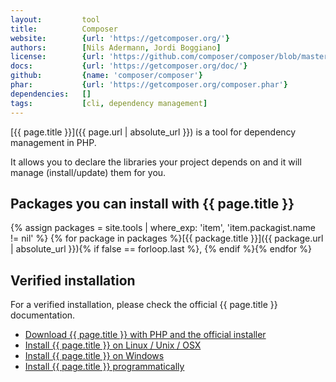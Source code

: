 ```yaml
---
layout:         tool
title:          Composer
website:        {url: 'https://getcomposer.org/'} 
authors:        [Nils Adermann, Jordi Boggiano]
license:        {url: 'https://github.com/composer/composer/blob/master/LICENSE', label: 'MIT License'} 
docs:           {url: 'https://getcomposer.org/doc/'} 
github:         {name: 'composer/composer'} 
phar:           {url: 'https://getcomposer.org/composer.phar'}
dependencies:   []
tags:           [cli, dependency management]
---
```


[{{ page.title }}]({{ page.url | absolute_url }}) is a tool for dependency management in PHP.

It allows you to declare the libraries your project depends on and it will manage (install/update) them for you. 

<!--more--> 

## Packages you can install with {{ page.title }}

{% assign packages = site.tools | where_exp: 'item', 'item.packagist.name != nil' %}
{% for package in packages %}[{{ package.title }}]({{ package.url | absolute_url }}){% if false == forloop.last %}, {% endif %}{% endfor %}

## Verified installation

For a verified installation, please check the official {{ page.title }} documentation.

- [Download {{ page.title }} with PHP and the official installer](https://getcomposer.org/download/) 
- [Install {{ page.title }} on Linux / Unix / OSX](https://getcomposer.org/doc/00-intro.md#installation-linux-unix-osx)
- [Install {{ page.title }} on Windows](https://getcomposer.org/doc/00-intro.md#installation-windows)
- [Install {{ page.title }} programmatically](https://getcomposer.org/doc/faqs/how-to-install-composer-programmatically.md)
